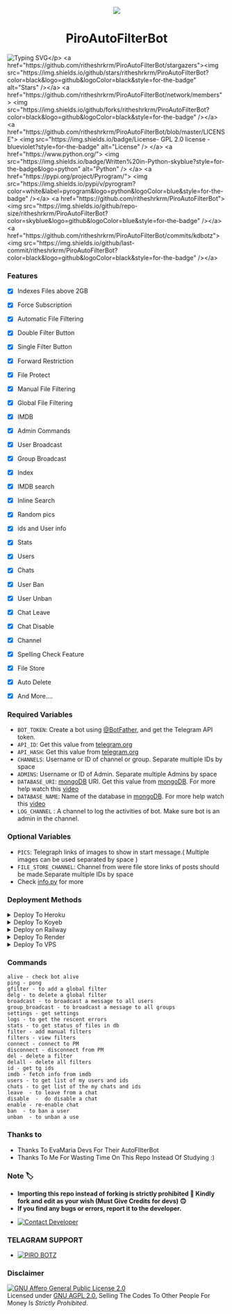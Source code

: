 <p align="center">
  <img src="assets/logo.jpg">
</p>
<h1 align="center">
  <b>PiroAutoFilterBot</b>
</h1>

![Typing SVG](https://readme-typing-svg.herokuapp.com/?lines=PIRO+MOVIE+SEARCH+BOT+!;CREATED+BY+PIRO!;A+ADVANCE+BOT+WITH+COOL+FEATURES!)</p>
<a href="https://github.com/ritheshrkrm/PiroAutoFilterBot/stargazers"><img src="https://img.shields.io/github/stars/ritheshrkrm/PiroAutoFilterBot?color=black&logo=github&logoColor=black&style=for-the-badge" alt="Stars" /></a>
<a href="https://github.com/ritheshrkrm/PiroAutoFilterBot/network/members"> <img src="https://img.shields.io/github/forks/ritheshrkrm/PiroAutoFilterBot?color=black&logo=github&logoColor=black&style=for-the-badge" /></a>
<a href="https://github.com/ritheshrkrm/PiroAutoFilterBot/blob/master/LICENSE"> <img src="https://img.shields.io/badge/License- GPL 2.0 license -blueviolet?style=for-the-badge" alt="License" /> </a>
<a href="https://www.python.org/"> <img src="https://img.shields.io/badge/Written%20in-Python-skyblue?style=for-the-badge&logo=python" alt="Python" /> </a>
<a href="https://pypi.org/project/Pyrogram/"> <img src="https://img.shields.io/pypi/v/pyrogram?color=white&label=pyrogram&logo=python&logoColor=blue&style=for-the-badge" /></a>
<a href="https://github.com/ritheshrkrm/PiroAutoFilterBot"> <img src="https://img.shields.io/github/repo-size/ritheshrkrm/PiroAutoFilterBot?color=skyblue&logo=github&logoColor=blue&style=for-the-badge" /></a>
<a href="https://github.com/ritheshrkrm/PiroAutoFilterBot/commits/kdbotz"> <img src="https://img.shields.io/github/last-commit/ritheshrkrm/PiroAutoFilterBot?color=black&logo=github&logoColor=black&style=for-the-badge" /></a>

### Features

- [x] Indexes Files above 2GB
- [x] Force Subscription
- [x] Automatic File Filtering
- [x] Double Filter Button
- [x] Single Filter Button
- [x] Forward Restriction
- [x] File Protect
- [x] Manual File Filtering
- [x] Global File Filtering
- [x] IMDB
- [x] Admin Commands
- [x] User Broadcast
- [x] Group Broadcast
- [x] Index
- [x] IMDB search
- [x] Inline Search
- [x] Random pics
- [x] ids and User info 
- [x] Stats
- [x] Users
- [x] Chats
- [x] User Ban
- [x] User Unban
- [x] Chat Leave
- [x] Chat Disable
- [x] Channel
- [x] Spelling Check Feature
- [x] File Store
- [x] Auto Delete
- [x] And More....


### Required Variables
* `BOT_TOKEN`: Create a bot using [@BotFather](https://telegram.dog/BotFather), and get the Telegram API token.
* `API_ID`: Get this value from [telegram.org](https://my.telegram.org/apps)
* `API_HASH`: Get this value from [telegram.org](https://my.telegram.org/apps)
* `CHANNELS`: Username or ID of channel or group. Separate multiple IDs by space
* `ADMINS`: Username or ID of Admin. Separate multiple Admins by space
* `DATABASE_URI`: [mongoDB](https://www.mongodb.com) URI. Get this value from [mongoDB](https://www.mongodb.com). For more help watch this [video](https://youtu.be/1G1XwEOnxxo)
* `DATABASE_NAME`: Name of the database in [mongoDB](https://www.mongodb.com). For more help watch this [video](https://youtu.be/1G1XwEOnxxo)
* `LOG_CHANNEL` : A channel to log the activities of bot. Make sure bot is an admin in the channel.
### Optional Variables
* `PICS`: Telegraph links of images to show in start message.( Multiple images can be used separated by space )
* `FILE_STORE_CHANNEL`: Channel from were file store links of posts should be made.Separate multiple IDs by space
* Check [info.py](https://github.com/ritheshrkrm/PiroAutoFilterBot/blob/master/info.py) for more

### Deployment Methods
<details><summary>Deploy To Heroku</summary>
<p>
<br>
<a href="https://heroku.com/deploy?template=https://github.com/Anonymouscoderboy/evav2">
  <img src="https://www.herokucdn.com/deploy/button.svg" alt="Deploy To Heroku">
</a>
</p>
</details>

<details><summary>Deploy To Koyeb</summary>
<b>The fastest way to deploy the application is to click the Deploy to Koyeb button below.</b>

[![Deploy to Koyeb](https://www.koyeb.com/static/images/deploy/button.svg)](https://app.koyeb.com/deploy?type=git&repository=https://github.com/ritheshrkrm/PiroAutoFilterBot&branch=main&name=pirobot)
</details>

<details><summary>Deploy on Railway</summary>
<a href="https://railway.app/new/template/y0ryFO">
<img src="https://railway.app/button.svg" alt="Deploy on Railway">
</a>
</details>

<details><summary>Deploy To Render</summary>
<br>
<a href="https://render.com/deploy?repo=https://github.com/Anonymouscoderboy/evav2/tree/master">
<img src="https://render.com/images/deploy-to-render-button.svg" alt="Deploy to Render">
</a>
</details>

<details><summary>Deploy To VPS</summary>
<p>
<pre>
Use VPS Branch
git clone https://github.com/ritheshrkrm/PiroAutoFilterBot
# Install Packages
pip3 install -U -r requirements.txt
Edit info.py with variables as given below then run bot
python3 bot.py
</pre>
</p>
</details>


### Commands
```
alive - check bot alive  
ping - pong  
gfilter - to add a global filter 
delg - to delete a global filter 
broadcast - to broadcast a message to all users 
group_broadcast - to broadcast a message to all groups 
settings - get settings   
logs - to get the rescent errors  
stats - to get status of files in db 
filter - add manual filters 
filters - view filters  
connect - connect to PM 
disconnect - disconnect from PM  
del - delete a filter  
delall - delete all filters    
id - get tg ids 
imdb - fetch info from imdb  
users - to get list of my users and ids 
chats - to get list of the my chats and ids   
leave  - to leave from a chat 
disable  -  do disable a chat 
enable - re-enable chat 
ban  - to ban a user  
unban  - to unban a use
```



### Thanks to 
 - Thanks To EvaMaria Devs For Their AutoFIlterBot
 - Thanks To Me For Wasting Time On This Repo Instead Of Studying :)

 ### Note 🏷️
 - <b>Importing this repo instead of forking is strictly prohibited 🚫 Kindly fork and edit as your wish (Must Give Credits for devs) 🙃</b>
 - <b>If you find any bugs or errors, report it to the developer.</b>
* [![Contact Developer](https://img.shields.io/static/v1?label=Contact+Developer&message=On+Telegram&color=critical)](https://telegram.me/raixchat)

### TELAGRAM SUPPORT 

* [![PIRO BOTZ](https://img.shields.io/static/v1?label=PIRO&message=BOTZ&color=critical)](https://telegram.me/piroxbots)



### Disclaimer
[![GNU Affero General Public License 2.0](https://www.gnu.org/graphics/agplv3-155x51.png)](https://www.gnu.org/licenses/agpl-3.0.en.html#header)    
Licensed under [GNU AGPL 2.0.](https://github.com/ritheshrkrm/PiroAutoFilterBot/blob/master/LICENSE)
Selling The Codes To Other People For Money Is *Strictly Prohibited*.
